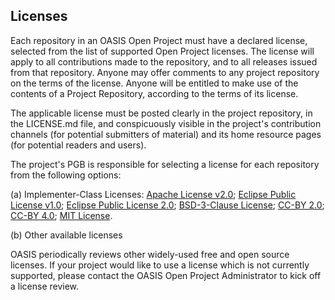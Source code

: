 ## Licenses
 
Each repository in an OASIS Open Project must have a declared license, selected from the list of supported Open Project licenses. The license will apply to all contributions made to the repository, and to all releases issued from that repository. Anyone may offer comments to any project repository on the terms of the license. Anyone will be entitled to make use of the contents of a Project Repository, according to the terms of its license.

The applicable license must be posted clearly in the project repository, in the LICENSE.md file, and conspicuously visible in the project's contribution channels (for potential submitters of material) and its home resource pages (for potential readers and users).

The project's PGB is responsible for selecting a license for each repository from the following options:

(a) Implementer-Class Licenses: [Apache License v2.0](https://www.apache.org/licenses/LICENSE-2.0); [Eclipse Public License v1.0](https://www.eclipse.org/legal/epl-v10.html); [Eclipse Public License 2.0](https://www.eclipse.org/legal/epl-2.0/); [BSD-3-Clause License](https://opensource.org/licenses/BSD-3-Clause); [CC-BY 2.0](https://creativecommons.org/licenses/by/2.0/legalcode); [CC-BY 4.0](https://creativecommons.org/licenses/by/4.0/legalcode); [MIT License](https://opensource.org/licenses/MIT).

(b) Other available licenses

OASIS periodically reviews other widely-used free and open source licenses. If your project would like to use a license which is not currently supported, please contact the OASIS Open Project Administrator to kick off a license review. 
